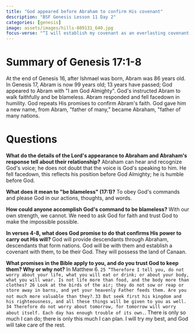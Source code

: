 ```yaml
---
title: "God appeared before Abraham to confirm His covenant"
description: "BSF Genesis Lesson 11 Day 2"
categories: [genesis]
image: assets/images/hills-889131_640.jpg
focus-verse: "“I will establish my covenant as an everlasting covenant between me and you and your descendants after you for the generations to come, to be your God and the God of your descendants after you.” – Genesis 17:7"
---
```


# Summary of Genesis 17:1-8

At the end of Genesis 16, after Ishmael was born, Abram was 86 years old. In Genesis 17, Abram is now 99 years old; 13 years have passed; God appeared to Abram with "I am God Almighty". God's instructed Abram to walk faithfully and be blameless. Abram responded and fell facedown in humility. God repeats His promises to confirm Abram's faith. God gave him a new name, from Abram, "father of many," became Abraham, "father of many nations.

# Questions

**What do the details of the Lord's appearance to Abraham and Abraham's response tell about their relationship?** Abraham can hear and recognize God's voice; he does not doubt that the voice is God's speaking to him. He fell facedown, this reflects his position before God Almighty; he is humble before God.

**What does it mean to "be blameless" (17:1)?** To obey God's commands and please God in our actions, thoughts, and words.

**How could anyone accomplish God's command to be blameless?** With our own strength, we cannot. We need to ask God for faith and trust God to make the impossible possible.

**In verses 4-8, what does God promise to do that confirms His power to carry out His will?** God will provide descendants through Abraham, descendants that form nations. God will be with them and establish a covenant with them, to be their God. They will possess the land of Canaan.

**What promises in the Bible apply to you, and do you trust God to keep them? Why or why not?** In Matthew 6. `25 “Therefore I tell you, do not worry about your life, what you will eat or drink; or about your body, what you will wear. Is not life more than food, and the body more than clothes? 26 Look at the birds of the air; they do not sow or reap or store away in barns, and yet your heavenly Father feeds them. Are you not much more valuable than they?`. `33 But seek first his kingdom and his righteousness, and all these things will be given to you as well. 34 Therefore do not worry about tomorrow, for tomorrow will worry about itself. Each day has enough trouble of its own.`. There is only so much I can do; there is only this much I can plan. I will try my best, and God will take care of the rest.
